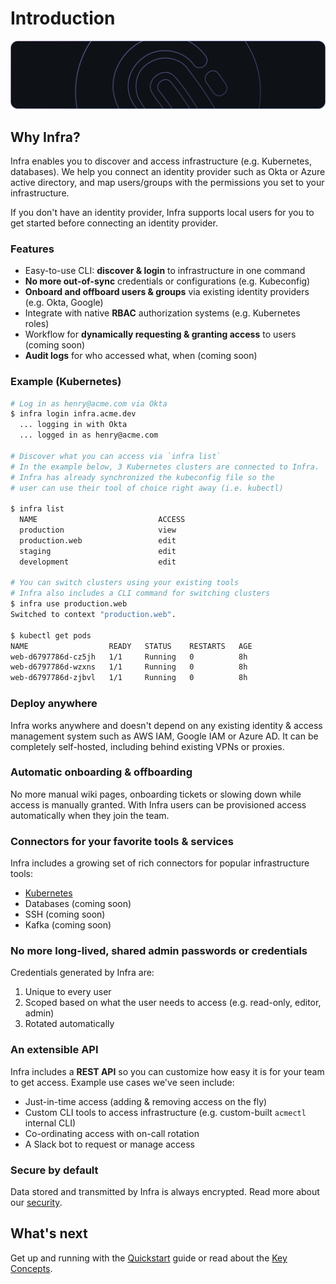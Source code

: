 # Introduction

![screenshot](../images/header.png)


## Why Infra?

Infra enables you to discover and access infrastructure (e.g. Kubernetes, databases). We help you connect an identity provider such as Okta or Azure active directory, and map users/groups with the permissions you set to your infrastructure.

If you don't have an identity provider, Infra supports local users for you to get started before connecting an identity provider.

### Features

* Easy-to-use CLI: **discover & login** to infrastructure in one command
* **No more out-of-sync** credentials or configurations (e.g. Kubeconfig)
* **Onboard and offboard users & groups** via existing identity providers (e.g. Okta, Google)
* Integrate with native **RBAC** authorization systems (e.g. Kubernetes roles)
* Workflow for **dynamically requesting & granting access** to users (coming soon)
* **Audit logs** for who accessed what, when (coming soon)

### Example (Kubernetes)

```bash
# Log in as henry@acme.com via Okta
$ infra login infra.acme.dev
  ... logging in with Okta
  ... logged in as henry@acme.com

# Discover what you can access via `infra list`
# In the example below, 3 Kubernetes clusters are connected to Infra.
# Infra has already synchronized the kubeconfig file so the
# user can use their tool of choice right away (i.e. kubectl)

$ infra list
  NAME                           ACCESS
  production                     view
  production.web                 edit
  staging                        edit
  development                    edit

# You can switch clusters using your existing tools
# Infra also includes a CLI command for switching clusters
$ infra use production.web
Switched to context "production.web".

$ kubectl get pods
NAME                  READY   STATUS    RESTARTS   AGE
web-d6797786d-cz5jh   1/1     Running   0          8h
web-d6797786d-wzxns   1/1     Running   0          8h
web-d6797786d-zjbvl   1/1     Running   0          8h
```

### Deploy anywhere

Infra works anywhere and doesn't depend on any existing identity & access management system such as AWS IAM, Google IAM or Azure AD. It can be completely self-hosted, including behind existing VPNs or proxies.

### Automatic onboarding & offboarding

No more manual wiki pages, onboarding tickets or slowing down while access is manually granted. With Infra users can be provisioned access automatically when they join the team.

### Connectors for your favorite tools & services

Infra includes a growing set of rich connectors for popular infrastructure tools:

* [Kubernetes](../connectors/kubernetes.md)
* Databases (coming soon)
* SSH (coming soon)
* Kafka (coming soon)

### No more long-lived, shared admin passwords or credentials

Credentials generated by Infra are:
1. Unique to every user
2. Scoped based on what the user needs to access (e.g. read-only, editor, admin)
3. Rotated automatically

### An extensible API

Infra includes a **REST API** so you can customize how easy it is for your team to get access. Example use cases we've seen include:

* Just-in-time access (adding & removing access on the fly)
* Custom CLI tools to access infrastructure (e.g. custom-built `acmectl` internal CLI)
* Co-ordinating access with on-call rotation
* A Slack bot to request or manage access

### Secure by default

Data stored and transmitted by Infra is always encrypted. Read more about our [security](../reference/security.md).

## What's next

Get up and running with the [Quickstart](./quickstart.md) guide or read about the [Key Concepts](./key-concepts.md).

